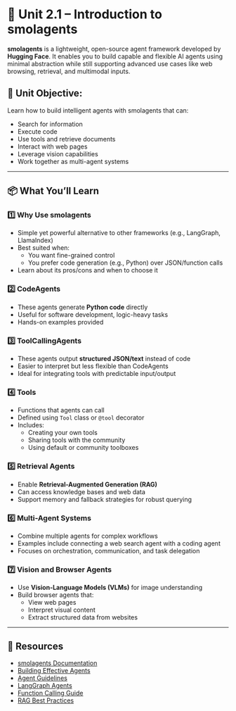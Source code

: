 # 🤖 Unit 2.1 – Introduction to **smolagents**

**smolagents** is a lightweight, open-source agent framework developed by **Hugging Face**. It enables you to build capable and flexible AI agents using minimal abstraction while still supporting advanced use cases like web browsing, retrieval, and multimodal inputs.

## 🎯 Unit Objective:
Learn how to build intelligent agents with smolagents that can:
- Search for information
- Execute code
- Use tools and retrieve documents
- Interact with web pages
- Leverage vision capabilities
- Work together as multi-agent systems

---

## 📦 What You’ll Learn

### 1️⃣ **Why Use smolagents**
- Simple yet powerful alternative to other frameworks (e.g., LangGraph, LlamaIndex)
- Best suited when:
  - You want fine-grained control
  - You prefer code generation (e.g., Python) over JSON/function calls
- Learn about its pros/cons and when to choose it

### 2️⃣ **CodeAgents**
- These agents generate **Python code** directly
- Useful for software development, logic-heavy tasks
- Hands-on examples provided

### 3️⃣ **ToolCallingAgents**
- These agents output **structured JSON/text** instead of code
- Easier to interpret but less flexible than CodeAgents
- Ideal for integrating tools with predictable input/output

### 4️⃣ **Tools**
- Functions that agents can call
- Defined using `Tool` class or `@tool` decorator
- Includes:
  - Creating your own tools
  - Sharing tools with the community
  - Using default or community toolboxes

### 5️⃣ **Retrieval Agents**
- Enable **Retrieval-Augmented Generation (RAG)**
- Can access knowledge bases and web data
- Support memory and fallback strategies for robust querying

### 6️⃣ **Multi-Agent Systems**
- Combine multiple agents for complex workflows
- Examples include connecting a web search agent with a coding agent
- Focuses on orchestration, communication, and task delegation

### 7️⃣ **Vision and Browser Agents**
- Use **Vision-Language Models (VLMs)** for image understanding
- Build browser agents that:
  - View web pages
  - Interpret visual content
  - Extract structured data from websites

---

## 🔗 Resources
- [smolagents Documentation](https://huggingface.co/docs/smolagents)
- [Building Effective Agents](https://www.anthropic.com/research/building-effective-agents)
- [Agent Guidelines](https://huggingface.co/docs/smolagents/tutorials/building_good_agents)
- [LangGraph Agents](https://langchain-ai.github.io/langgraph/)
- [Function Calling Guide](https://platform.openai.com/docs/guides/function-calling)
- [RAG Best Practices](https://www.pinecone.io/learn/retrieval-augmented-generation/)


